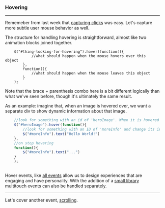 ### Hovering

---

Rememeber from last week that [capturing clicks](../week4/clicks.md) was easy. Let's capture more subtle user mouse behavior as well.

The structure for handling hovering is straightforward, almost like two animation blocks joined together.

```
    $("#thing-looking-for-hovering").hover(function(){
            //what should happen when the mouse hovers over this object
        },
        function(){
            //what should happen when the mouse leaves this object
        }
    );
```

Note that the brace + parenthesis combo here is a bit different logically than what we've seen before, though it's ultimately the same result.

As an example: imagine that, when an image is hovered over, we want a separate div to show dynamic information about that image.

```js
    //look for something with an id of 'heroImage'. When it is hovered over...
    $("#heroImage").hover(function(){
        //look for something with an ID of 'moreInfo' and change its internal text
    	$("#moreInfo").text("Hello World!")
    },
    //on stop hovering
    function(){
		$("#moreInfo").text("...")
	}
    );
    
```

Hover events, like [all events](https://www.w3schools.com/jquery/jquery_events.asp) allow us to design experiences that are engaging and have personality. With the addition of a [small library](https://github.com/benmajor/jQuery-Touch-Events) multitouch events can also be handled separately.

-----

Let's cover another event, [scrolling](scroll.md).